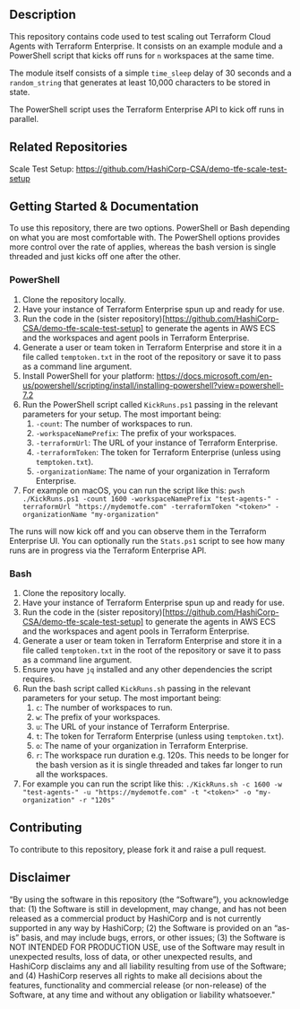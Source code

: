 ## Description

This repository contains code used to test scaling out Terraform Cloud Agents with Terraform Enterprise. It consists on an example module and a PowerShell script that kicks off runs for `n` workspaces at the same time.

The module itself consists of a simple `time_sleep` delay of 30 seconds and a `random_string` that generates at least 10,000 characters to be stored in state.

The PowerShell script uses the Terraform Enterprise API to kick off runs in parallel.

## Related Repositories

Scale Test Setup: https://github.com/HashiCorp-CSA/demo-tfe-scale-test-setup

## Getting Started & Documentation

To use this repository, there are two options. PowerShell or Bash depending on what you are most comfortable with. The PowerShell options provides more control over the rate of applies, whereas the bash version is single threaded and just kicks off one after the other.

### PowerShell

1. Clone the repository locally.
2. Have your instance of Terraform Enterprise spun up and ready for use.
2. Run the code in the (sister repository)[https://github.com/HashiCorp-CSA/demo-tfe-scale-test-setup] to generate the agents in AWS ECS and the workspaces and agent pools in Terraform Enterprise.
3. Generate a user or team token in Terraform Enterprise and store it in a file called `temptoken.txt` in the root of the repository or save it to pass as a command line argument.
4. Install PowerShell for your platform: https://docs.microsoft.com/en-us/powershell/scripting/install/installing-powershell?view=powershell-7.2
5. Run the PowerShell script called `KickRuns.ps1` passing in the relevant parameters for your setup. The most important being:
    1. `-count`: The number of workspaces to run.
    3. `-workspaceNamePrefix`: The prefix of your workspaces.
    4. `-terraformUrl`: The URL of your instance of Terraform Enterprise.
    5. `-terraformToken`: The token for Terraform Enterprise (unless using `temptoken.txt`).
    6. `-organizationName`: The name of your organization in Terraform Enterprise.
6. For example on macOS, you can run the script like this: `pwsh ./KickRuns.ps1 -count 1600 -workspaceNamePrefix "test-agents-" -terraformUrl "https://mydemotfe.com" -terraformToken "<token>" -organizationName "my-organization"`

The runs will now kick off and you can observe them in the Terraform Enterprise UI. You can optionally run the `Stats.ps1` script to see how many runs are in progress via the Terraform Enterprise API.

### Bash

1. Clone the repository locally.
2. Have your instance of Terraform Enterprise spun up and ready for use.
2. Run the code in the (sister repository)[https://github.com/HashiCorp-CSA/demo-tfe-scale-test-setup] to generate the agents in AWS ECS and the workspaces and agent pools in Terraform Enterprise.
3. Generate a user or team token in Terraform Enterprise and store it in a file called `temptoken.txt` in the root of the repository or save it to pass as a command line argument.
4. Ensure you have `jq` installed and any other dependencies the script requires.
5. Run the bash script called `KickRuns.sh` passing in the relevant parameters for your setup. The most important being:
    1. `c`: The number of workspaces to run.
    3. `w`: The prefix of your workspaces.
    4. `u`: The URL of your instance of Terraform Enterprise.
    5. `t`: The token for Terraform Enterprise (unless using `temptoken.txt`).
    6. `o`: The name of your organization in Terraform Enterprise.
    7. `r`: The workspace run duration e.g. 120s. This needs to be longer for the bash version as it is single threaded and takes far longer to run all the workspaces.
6. For example you can run the script like this: `./KickRuns.sh -c 1600 -w "test-agents-" -u "https://mydemotfe.com" -t "<token>" -o "my-organization" -r "120s"`

## Contributing

To contribute to this repository, please fork it and raise a pull request.

## Disclaimer
“By using the software in this repository (the “Software”), you acknowledge that: (1) the Software is still in development, may change, and has not been released as a commercial product by HashiCorp and is not currently supported in any way by HashiCorp; (2) the Software is provided on an “as-is” basis, and may include bugs, errors, or other issues; (3) the Software is NOT INTENDED FOR PRODUCTION USE, use of the Software may result in unexpected results, loss of data, or other unexpected results, and HashiCorp disclaims any and all liability resulting from use of the Software; and (4) HashiCorp reserves all rights to make all decisions about the features, functionality and commercial release (or non-release) of the Software, at any time and without any obligation or liability whatsoever."